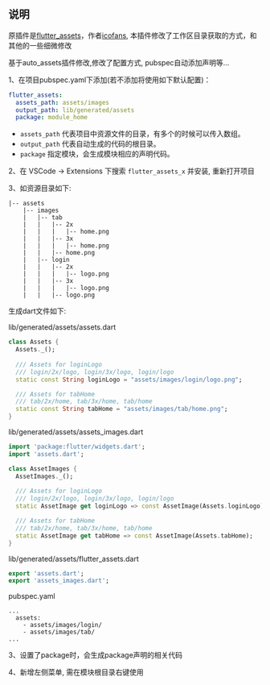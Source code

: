 ## 说明

原插件是[flutter_assets](https://marketplace.visualstudio.com/items?itemName=icofans.flutter-assets)，作者[icofans](https://github.com/icofans),
本插件修改了工作区目录获取的方式，和其他的一些细微修改

基于auto_assets插件修改,修改了配置方式, pubspec自动添加声明等...

1、在项目pubspec.yaml下添加(若不添加将使用如下默认配置)：

```yaml
flutter_assets:
  assets_path: assets/images
  output_path: lib/generated/assets
  package: module_home
```

- `assets_path` 代表项目中资源文件的目录，有多个的时候可以传入数组。
- `output_path` 代表自动生成的代码的根目录。
- `package` 指定模块，会生成模块相应的声明代码。

2、在 VSCode -> Extensions 下搜索 `flutter_assets_x` 并安装, 重新打开项目

3、如资源目录如下:

```
|-- assets
    |-- images
    |   |-- tab
    |   |   |-- 2x
    |   |   |   |-- home.png
    |   |   |-- 3x
    |   |   |   |-- home.png
    |   |   |-- home.png
    |   |-- login
    |   |   |-- 2x
    |   |   |   |-- logo.png
    |   |   |-- 3x
    |   |   |   |-- logo.png
    |   |   |-- logo.png
```

生成dart文件如下:

lib/generated/assets/assets.dart

```dart
class Assets {
  Assets._();
  
  /// Assets for loginLogo
  /// login/2x/logo, login/3x/logo, login/logo
  static const String loginLogo = "assets/images/login/logo.png";

  /// Assets for tabHome
  /// tab/2x/home, tab/3x/home, tab/home
  static const String tabHome = "assets/images/tab/home.png";
}
```
lib/generated/assets/assets_images.dart

```dart
import 'package:flutter/widgets.dart';
import 'assets.dart';

class AssetImages {
  AssetImages._();
  
  /// Assets for loginLogo
  /// login/2x/logo, login/3x/logo, login/logo
  static AssetImage get loginLogo => const AssetImage(Assets.loginLogo);

  /// Assets for tabHome
  /// tab/2x/home, tab/3x/home, tab/home
  static AssetImage get tabHome => const AssetImage(Assets.tabHome);
}
```
lib/generated/assets/flutter_assets.dart
```dart
export 'assets.dart';
export 'assets_images.dart';
```

pubspec.yaml
```
...
  assets:
    - assets/images/login/
    - assets/images/tab/
...
```

3、设置了package时，会生成package声明的相关代码

4、新增左侧菜单, 需在模块根目录右键使用
